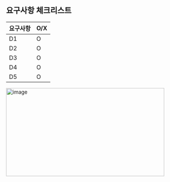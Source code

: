 요구사항 체크리스트
---
|요구사항|O/X|
|------|---|
| D1 | O |
| D2 | O |
| D3 | O |
| D4 | O |
| D5 | O |
<img width="433" height="241" alt="image" src="https://github.com/user-attachments/assets/ac63f9f1-b771-42a9-93e1-27f98ce971be" />
